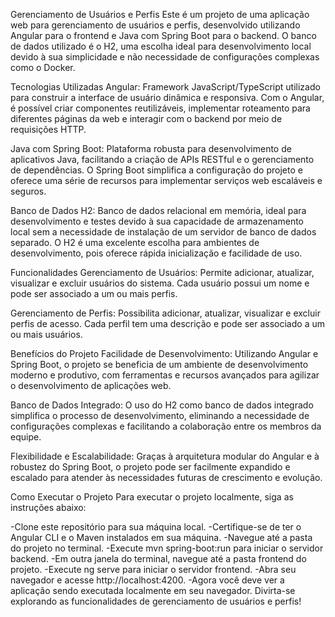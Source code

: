 Gerenciamento de Usuários e Perfis
Este é um projeto de uma aplicação web para gerenciamento de usuários e perfis, desenvolvido utilizando Angular para o frontend e Java com Spring Boot para o backend. O banco de dados utilizado é o H2, uma escolha ideal para desenvolvimento local devido à sua simplicidade e não necessidade de configurações complexas como o Docker.

Tecnologias Utilizadas
Angular: Framework JavaScript/TypeScript utilizado para construir a interface de usuário dinâmica e responsiva. Com o Angular, é possível criar componentes reutilizáveis, implementar roteamento para diferentes páginas da web e interagir com o backend por meio de requisições HTTP.

Java com Spring Boot: Plataforma robusta para desenvolvimento de aplicativos Java, facilitando a criação de APIs RESTful e o gerenciamento de dependências. O Spring Boot simplifica a configuração do projeto e oferece uma série de recursos para implementar serviços web escaláveis e seguros.

Banco de Dados H2: Banco de dados relacional em memória, ideal para desenvolvimento e testes devido à sua capacidade de armazenamento local sem a necessidade de instalação de um servidor de banco de dados separado. O H2 é uma excelente escolha para ambientes de desenvolvimento, pois oferece rápida inicialização e facilidade de uso.

Funcionalidades
Gerenciamento de Usuários: Permite adicionar, atualizar, visualizar e excluir usuários do sistema. Cada usuário possui um nome e pode ser associado a um ou mais perfis.

Gerenciamento de Perfis: Possibilita adicionar, atualizar, visualizar e excluir perfis de acesso. Cada perfil tem uma descrição e pode ser associado a um ou mais usuários.

Benefícios do Projeto
Facilidade de Desenvolvimento: Utilizando Angular e Spring Boot, o projeto se beneficia de um ambiente de desenvolvimento moderno e produtivo, com ferramentas e recursos avançados para agilizar o desenvolvimento de aplicações web.

Banco de Dados Integrado: O uso do H2 como banco de dados integrado simplifica o processo de desenvolvimento, eliminando a necessidade de configurações complexas e facilitando a colaboração entre os membros da equipe.

Flexibilidade e Escalabilidade: Graças à arquitetura modular do Angular e à robustez do Spring Boot, o projeto pode ser facilmente expandido e escalado para atender às necessidades futuras de crescimento e evolução.

Como Executar o Projeto
Para executar o projeto localmente, siga as instruções abaixo:

-Clone este repositório para sua máquina local.
-Certifique-se de ter o Angular CLI e o Maven instalados em sua máquina.
-Navegue até a pasta do projeto no terminal.
-Execute mvn spring-boot:run para iniciar o servidor backend.
-Em outra janela do terminal, navegue até a pasta frontend do projeto.
-Execute ng serve para iniciar o servidor frontend.
-Abra seu navegador e acesse http://localhost:4200.
-Agora você deve ver a aplicação sendo executada localmente em seu navegador. Divirta-se explorando as funcionalidades de gerenciamento de usuários e perfis!
